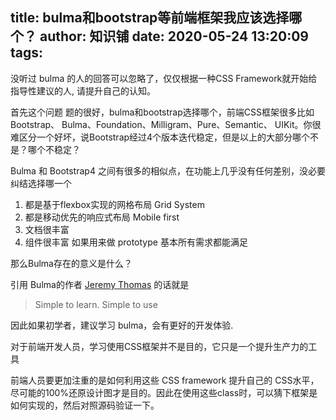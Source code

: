
title: bulma和bootstrap等前端框架我应该选择哪个？
author: 知识铺
date: 2020-05-24 13:20:09
tags:
---
 没听过 bulma 的人的回答可以忽略了，仅仅根据一种CSS Framework就开始给指导性建议的人, 请提升自己的认知。

首先这个问题 题的很好，bulma和bootstrap选择哪个，前端CSS框架很多比如  Bootstrap、 Bulma、Foundation、Milligram、Pure、Semantic、 UIKit。你很难区分一个好坏，说Bootstrap经过4个版本迭代稳定，但是以上的大部分哪个不是？哪个不稳定？

Bulma 和 Bootstrap4 之间有很多的相似点，在功能上几乎没有任何差别，没必要纠结选择哪一个

1.  都是基于flexbox实现的网格布局 Grid System
2.  都是移动优先的响应式布局 Mobile first
3.  文档很丰富
4.  组件很丰富 如果用来做 prototype 基本所有需求都能满足

那么Bulma存在的意义是什么？

引用 Bulma的作者 [Jeremy Thomas](http://jgthms.com/) 的话就是

> Simple to learn. Simple to use

因此如果初学者，建议学习 bulma，会有更好的开发体验.

对于前端开发人员，学习使用CSS框架并不是目的，它只是一个提升生产力的工具

前端人员要更加注重的是如何利用这些 CSS framework 提升自己的 CSS水平，尽可能的100%还原设计图才是目的。因此在使用这些class时，可以猜下框架是如何实现的，然后对照源码验证一下。

